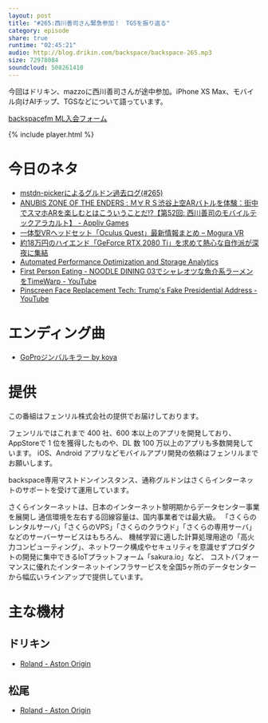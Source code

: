 ```yaml
---
layout: post
title: "#265:西川善司さん緊急参加！　TGSを振り返る"
category: episode
share: true
runtime: "02:45:21"
audio: http://blog.drikin.com/backspace/backspace-265.mp3
size: 72978084
soundcloud: 508261410
---
```


今回はドリキン、mazzoに西川善司さんが途中参加。iPhone XS Max、モバイル向けAIチップ、TGSなどについて語っています。

[backspacefm ML入会フォーム](http://backspace.us11.list-manage.com/subscribe?u=09c933bd3997c1d16dbed156a&id=84b6529b91)

{% include player.html %}

# 今日のネタ
* [mstdn-pickerによるグルドン過去ログ(#265)](https://rbtnn.github.io/mstdn-picker/?instance=mstdn.guru&since_id=100846643888126006&max_id=100847405359642248)
* [ANUBIS ZONE OF THE ENDERS : Ｍ∀ＲＳ渋谷上空ARバトルを体験：街中でスマホARを楽しむとはこういうことだ!?【第52回: 西川善司のモバイルテックアラカルト】 - Appliv Games](https://games.app-liv.jp/archives/380803)
* [一体型VRヘッドセット「Oculus Quest」最新情報まとめ – Mogura VR](https://www.moguravr.com/oculus-quest-3/)
* [約18万円のハイエンド「GeForce RTX 2080 Ti」を求めて熱心な自作派が深夜に集結](http://www.gdm.or.jp/crew/2018/0927/277631)
* [Automated Performance Optimization and Storage Analytics](http://www.enmotus.com/)
* [First Person Eating - NOODLE DINING 03でシャレオツな魚介系ラーメンをTimeWarp - YouTube](https://youtu.be/aJGCOnTsw84)
* [Pinscreen Face Replacement Tech: Trump's Fake Presidential Address - YouTube](https://youtu.be/DKwiiEggnWQ)

# エンディング曲
* [GoProジンバルキラー by koya](https://soundcloud.com/koya/gopro-1)

# 提供

この番組はフェンリル株式会社の提供でお届けしております。

フェンリルではこれまで 400 社、600 本以上のアプリを開発しており、AppStoreで 1 位を獲得したものや、DL 数 100 万以上のアプリも多数開発しています。
iOS、Android アプリなどモバイルアプリ開発の依頼はフェンリルまでお願いします。

backspace専用マストドンインスタンス、通称グルドンはさくらインターネットのサポートを受けて運用しています。

さくらインターネットは、日本のインターネット黎明期からデータセンター事業を展開し
通信環境を左右する回線容量は、国内事業者では最大級。
「さくらのレンタルサーバ」「さくらのVPS」「さくらのクラウド」「さくらの専用サーバ」などのサーバーサービスはもちろん、
機械学習に適した計算処理用途の「高火力コンピューティング」、ネットワーク構成やセキュリティを意識せずプロダクトの開発に集中できるIoTプラットフォーム「sakura.io」など、
コストパフォーマンスに優れたインターネットインフラサービスを全国5ヶ所のデータセンターから幅広いラインアップで提供しています。

# 主な機材

## ドリキン
* [Roland - Aston Origin](http://amzn.asia/1OwAZ0w)

## 松尾
* [Roland - Aston Origin](http://amzn.asia/1OwAZ0w)

